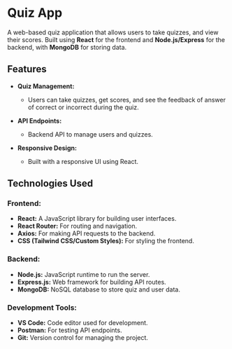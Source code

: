 # Quiz App

A web-based quiz application that allows users to take quizzes, and view their scores. Built using **React** for the frontend and **Node.js/Express** for the backend, with **MongoDB** for storing data.

## Features

- **Quiz Management:**
  - Users can take quizzes, get scores, and see the feedback of answer of correct or incorrect during the quiz.

- **API Endpoints:**
  - Backend API to manage users and quizzes.

- **Responsive Design:**
  - Built with a responsive UI using React.

## Technologies Used

### Frontend:
- **React:** A JavaScript library for building user interfaces.
- **React Router:** For routing and navigation.
- **Axios:** For making API requests to the backend.
- **CSS (Tailwind CSS/Custom Styles):** For styling the frontend.

### Backend:
- **Node.js:** JavaScript runtime to run the server.
- **Express.js:** Web framework for building API routes.
- **MongoDB:** NoSQL database to store quiz and user data.

### Development Tools:
- **VS Code:** Code editor used for development.
- **Postman:** For testing API endpoints.
- **Git:** Version control for managing the project.


